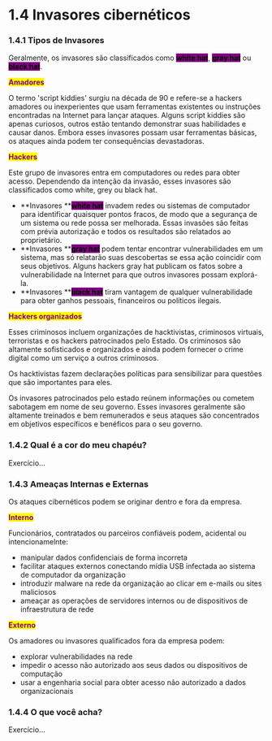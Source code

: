 # 1.4 Invasores cibernéticos



### 1.4.1 Tipos de Invasores

Geralmente, os invasores são classificados como <mark style="background-color:purple;">**white hat**</mark>, <mark style="background-color:purple;">**gray hat**</mark> ou <mark style="background-color:purple;">**black hat**</mark>.

<mark style="color:purple;">**Amadores**</mark>

O termo 'script kiddies' surgiu na década de 90 e refere-se a hackers amadores ou inexperientes que usam ferramentas existentes ou instruções encontradas na Internet para lançar ataques. Alguns script kiddies são apenas curiosos, outros estão tentando demonstrar suas habilidades e causar danos. Embora esses invasores possam usar ferramentas básicas, os ataques ainda podem ter consequências devastadoras.

<mark style="color:purple;">**Hackers**</mark>

Este grupo de invasores entra em computadores ou redes para obter acesso. Dependendo da intenção da invasão, esses invasores são classificados como white, grey ou black hat.

* **Invasores **<mark style="background-color:purple;">**white hat**</mark> invadem redes ou sistemas de computador para identificar quaisquer pontos fracos, de modo que a segurança de um sistema ou rede possa ser melhorada. Essas invasões são feitas com prévia autorização e todos os resultados são relatados ao proprietário.
* **Invasores **<mark style="background-color:purple;">**gray hat**</mark> podem tentar encontrar vulnerabilidades em um sistema, mas só relatarão suas descobertas se essa ação coincidir com seus objetivos. Alguns hackers gray hat publicam os fatos sobre a vulnerabilidade na Internet para que outros invasores possam explorá-la.
* **Invasores **<mark style="background-color:purple;">**black hat**</mark> tiram vantagem de qualquer vulnerabilidade para obter ganhos pessoais, financeiros ou políticos ilegais.

<mark style="color:purple;">**Hackers organizados**</mark>

Esses criminosos incluem organizações de hacktivistas, criminosos virtuais, terroristas e os hackers patrocinados pelo Estado. Os criminosos são altamente sofisticados e organizados e ainda podem fornecer o crime digital como um serviço a outros criminosos.

Os hacktivistas fazem declarações políticas para sensibilizar para questões que são importantes para eles.

Os invasores patrocinados pelo estado reúnem informações ou cometem sabotagem em nome de seu governo. Esses invasores geralmente são altamente treinados e bem remunerados e seus ataques são concentrados em objetivos específicos e benéficos para o seu governo.



### 1.4.2 Qual é a cor do meu chapéu?

Exercício...



### 1.4.3 Ameaças Internas e Externas

Os ataques cibernéticos podem se originar dentro e fora da empresa.

<mark style="color:purple;">**Interno**</mark>

Funcionários, contratados ou parceiros confiáveis podem, acidental ou intencionamelnte:

* manipular dados confidenciais de forma incorreta&#x20;
* facilitar ataques externos conectando mídia USB infectada ao sistema de computador da organização&#x20;
* introduzir malware na rede da organização ao clicar em e-mails ou sites maliciosos&#x20;
* ameaçar as operações de servidores internos ou de dispositivos de infraestrutura de rede

<mark style="color:purple;">**Externo**</mark>

Os amadores ou invasores qualificados fora da empresa podem:

* explorar vulnerabilidades na rede
* impedir o acesso não autorizado aos seus dados ou dispositivos de computação
* usar a engenharia social para obter acesso não autorizado a dados organizacionais



### 1.4.4 O que você acha?

Exercício...

